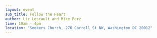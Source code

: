 ```yaml
---
layout: event
sub_title: Follow the Heart
author: Liz Lescault and Mike Perz
time: 10am - 4pm
location: "Seekers Church, 276 Carroll St NW, Washington DC 20012"
---
```

